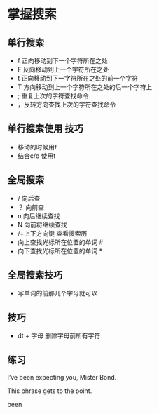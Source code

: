 # 掌握搜索

## 单行搜索
* f 正向移动到下一个字符所在之处
* F 反向移动到上一个字符所在之处
* t 正向移动到下一字符所在之处的前一个字符
* T 方向移动到上一个字符所在之处的后一个字符上
* ; 重复上次的字符查找命令
* ，反转方向查找上次的字符查找命令

## 单行搜索使用 技巧
* 移动的时候用f
* 结合c/d 使用t

## 全局搜索
* / 向后查
* ？ 向前查
* n 向后继续查找
* N 向前将继续查找
* /+上下方向键 查看搜索历 
* 向上查找光标所在位置的单词 #
* 向下查找光标所在位置的单词 *

## 全局搜索技巧
* 写单词的前那几个字母就可以

## 技巧
* dt + 字母 删除字母前所有字符

## 练习

I‘ve been expecting you, Mister Bond.

This phrase gets to the point.

been